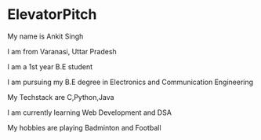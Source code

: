 # ElevatorPitch

My name is Ankit Singh

I am from Varanasi, Uttar Pradesh

I am a 1st year B.E student

I am pursuing my B.E degree in Electronics and Communication Engineering

My Techstack are C,Python,Java

I am currently learning Web Development and DSA

My hobbies are playing Badminton and Football
